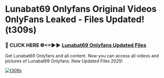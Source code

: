 # Lunabat69 Onlyfans Original Videos 0nlyFans Leaked - Files Updated! (t309s)

<h3>🔴 CLICK HERE 🌐==►► <a href="https://tinyurl.com/2m67pmp6" rel="nofollow">Lunabat69 Onlyfans Updated Files</a></h3>

Get Lunabat69 Onlyfans and all content. Now you can access all videos and pictures of Lunabat69 Onlyfans. New Updated Files 2025!

[![t309s](https://i.imgur.com/H4QAA4z.gif)](https://tinyurl.com/2m67pmp6)